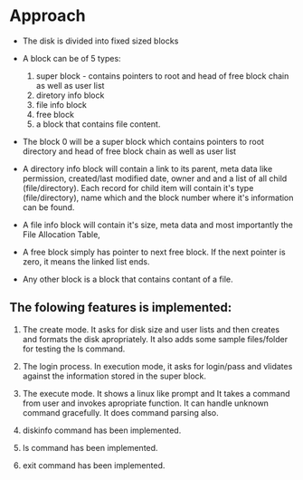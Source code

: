 Approach
========
* The disk is divided into fixed sized blocks

* A block can be of 5 types:
  1. super block - contains pointers to root and head of free block chain
     as well as user list
  2. diretory info block
  3. file info block
  4. free block
  5. a block that contains file content.

* The block 0 will be a super block which contains 
  pointers to root directory and head of free block chain
  as well as user list

* A directory info block will contain a link to its parent, 
  meta data like permission, created/last modified date, owner and 
  and a list of all child (file/directory). 
  Each record for child item will contain it's type (file/directory), name
  which and the block number where it's information can be found.

* A file info block will contain it's size, meta data and
  most importantly the File Allocation Table, 

* A free block simply has pointer to next free block.
  If the next pointer is zero, it means the linked list ends.

* Any other block is a block that contains contant of a file.

The folowing features is implemented:
------------------
1. The create mode. It asks for disk size and user lists and then
   creates and formats the disk apropriately.
   It also adds some sample files/folder for testing the ls command.

2. The login process. In execution mode, it asks for login/pass and 
   vlidates against the information stored in the super block.

3. The execute mode. It shows a linux like prompt and 
   It takes a command from user and invokes apropriate function.
   It can handle unknown command gracefully.
   It does command parsing also.

4. diskinfo command has been implemented.

5. ls command has been implemented.

6. exit command has been implemented.




